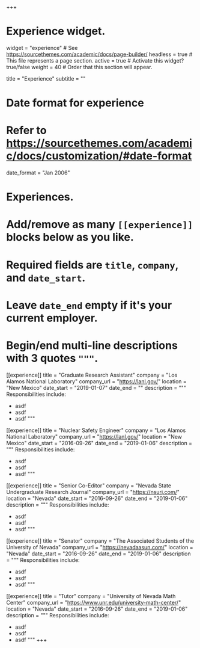 +++
# Experience widget.
widget = "experience"  # See https://sourcethemes.com/academic/docs/page-builder/
headless = true  # This file represents a page section.
active = true  # Activate this widget? true/false
weight = 40  # Order that this section will appear.

title = "Experience"
subtitle = ""

# Date format for experience
#   Refer to https://sourcethemes.com/academic/docs/customization/#date-format
date_format = "Jan 2006"

# Experiences.
#   Add/remove as many `[[experience]]` blocks below as you like.
#   Required fields are `title`, `company`, and `date_start`.
#   Leave `date_end` empty if it's your current employer.
#   Begin/end multi-line descriptions with 3 quotes `"""`.
[[experience]]
  title = "Graduate Research Assistant"
  company = "Los Alamos National Laboratory"
  company_url = "https://lanl.gov/"
  location = "New Mexico"
  date_start = "2019-01-07"
  date_end = ""
  description = """
  Responsibilities include:
  
  * asdf
  * asdf
  * asdf
  """

[[experience]]
  title = "Nuclear Safety Engineer"
  company = "Los Alamos National Laboratory"
  company_url = "https://lanl.gov/"
  location = "New Mexico"
  date_start = "2016-09-26"
  date_end = "2019-01-06"
  description = """
  Responsibilities include:
  
  * asdf
  * asdf
  * asdf
  """
 
[[experience]]
  title = "Senior Co-Editor"
  company = "Nevada State Undergraduate Research Journal"
  company_url = "https://nsurj.com/"
  location = "Nevada"
  date_start = "2016-09-26"
  date_end = "2019-01-06"
  description = """
  Responsibilities include:
  
  * asdf
  * asdf
  * asdf
  """
  
[[experience]]
  title = "Senator"
  company = "The Associated Students of the University of Nevada"
  company_url = "https://nevadaasun.com/"
  location = "Nevada"
  date_start = "2016-09-26"
  date_end = "2019-01-06"
  description = """
  Responsibilities include:
  
  * asdf
  * asdf
  * asdf
  """
  
[[experience]]
  title = "Tutor"
  company = "University of Nevada Math Center"
  company_url = "https://www.unr.edu/university-math-center/"
  location = "Nevada"
  date_start = "2016-09-26"
  date_end = "2019-01-06"
  description = """
  Responsibilities include:
  
  * asdf
  * asdf
  * asdf
  """
+++
